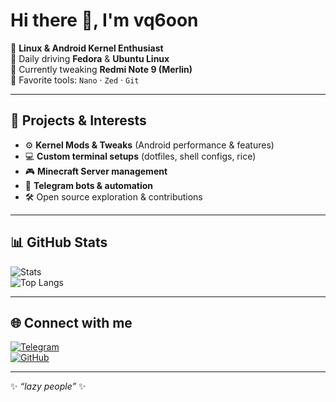 # Hi there 👋, I'm vq6oon  

🚀 **Linux & Android Kernel Enthusiast**  
🐧 Daily driving **Fedora** & **Ubuntu Linux**  
📱 Currently tweaking **Redmi Note 9 (Merlin)**  
🔧 Favorite tools: `Nano` · `Zed` · `Git`  

---

## 🔨 Projects & Interests
- ⚙️ **Kernel Mods & Tweaks** (Android performance & features)  
- 💻 **Custom terminal setups** (dotfiles, shell configs, rice)  
- 🎮 **Minecraft Server management**  
- 🤖 **Telegram bots & automation**  
- 🛠️ Open source exploration & contributions  

---

## 📊 GitHub Stats
![Stats](https://github-readme-stats.vercel.app/api?username=vq6oon&show_icons=true&theme=tokyonight)  
![Top Langs](https://github-readme-stats.vercel.app/api/top-langs/?username=vq6oon&layout=compact&theme=tokyonight)

---

## 🌐 Connect with me
[![Telegram](https://img.shields.io/badge/Telegram-2CA5E0?style=for-the-badge&logo=telegram&logoColor=white)](https://t.me/vq6oon)  
[![GitHub](https://img.shields.io/badge/GitHub-000000?style=for-the-badge&logo=github&logoColor=white)](https://github.com/vq6oon)  

---

✨ *“lazy people”* ✨
